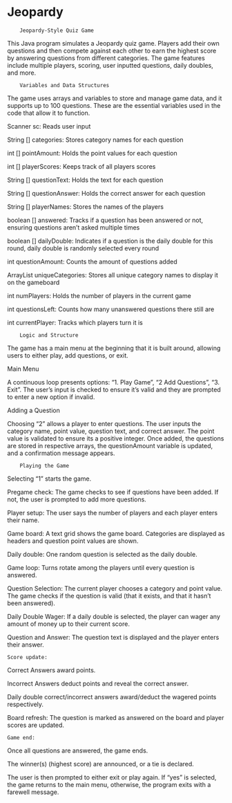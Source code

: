 # Jeopardy

        Jeopardy-Style Quiz Game 

This Java program simulates a Jeopardy quiz game. Players add their own questions and then compete against each other to earn the highest score by answering questions from different categories. The game features include multiple players, scoring, user inputted questions, daily doubles, and more. 


        Variables and Data Structures

The game uses arrays and variables to store and manage game data, and it supports up to 100 questions. These are the essential variables used in the code that allow it to function. 

Scanner sc: Reads user input

String [] categories: Stores category names for each question

int [] pointAmount: Holds the point values for each question

int [] playerScores: Keeps track of all players scores

String [] questionText: Holds the text for each question 

String [] questionAnswer: Holds the correct answer for each question

String [] playerNames: Stores the names of the players

boolean [] answered: Tracks if a question has been answered or not, ensuring questions aren’t asked multiple times

boolean [] dailyDouble: Indicates if a question is the daily double for this round, daily double is randomly selected every round 

int questionAmount: Counts the amount of questions added

ArrayList<String> uniqueCategories: Stores all unique category names to display it on the gameboard 

int numPlayers: Holds the number of players in the current game 

int questionsLeft: Counts how many unanswered questions there still are 

int currentPlayer: Tracks which players turn it is 


        Logic and Structure

The game has a main menu at the beginning that it is built around, allowing users to either play, add questions, or exit.

Main Menu 

A continuous loop presents options: “1. Play Game”, “2 Add Questions”, “3. Exit”. The user’s input is checked to ensure it’s valid and they are prompted to enter a new option if invalid.

Adding a Question

Choosing “2” allows a player to enter questions. The user inputs the category name, point value, question text, and correct answer. The point value is validated to ensure its a positive integer. Once added, the questions are stored in respective arrays, the questionAmount variable is updated, and a confirmation message appears. 


        Playing the Game
Selecting “1” starts the game. 

Pregame check: The game checks to see if questions have been added. If not, the user is prompted to add more questions. 

Player setup: The user says the number of players and each player enters their name.

Game board: A text grid shows the game board. Categories are displayed as headers and question point values are shown. 

Daily double: One random question is selected as the daily double. 

Game loop: Turns rotate among the players until every question is answered.

Question Selection: The current player chooses a category and point value. The game checks if the question is valid (that it exists, and that it hasn’t been answered).

Daily Double Wager: If a daily double is selected, the player can wager any amount of money up to their current score.

Question and Answer: The question text is displayed and the player enters their answer. 

    Score update:

Correct Answers award points.

Incorrect Answers deduct points and reveal the correct answer.

Daily double correct/incorrect answers award/deduct the wagered points respectively.

Board refresh: The question is marked as answered on the board and player scores are updated. 

    Game end:

Once all questions are answered, the game ends. 

The winner(s) (highest score) are announced, or a tie is declared.

The user is then prompted to either exit or play again. If “yes” is selected, the game returns to the main menu, otherwise, the program exits with a farewell message. 

